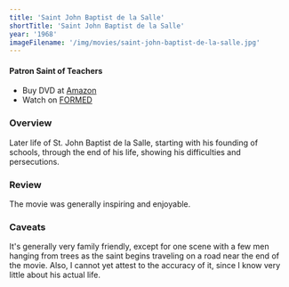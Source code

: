 ```yaml
---
title: 'Saint John Baptist de la Salle'
shortTitle: 'Saint John Baptist de la Salle'
year: '1968'
imageFilename: '/img/movies/saint-john-baptist-de-la-salle.jpg'
---
```


#### Patron Saint of Teachers

* Buy DVD at [Amazon](https://www.amazon.com/Saint-John-Baptist-Salle-Teachers/dp/B0041OOW8M)
* Watch on [FORMED](https://watch.formed.org/saint-john-baptist-de-la-salle-patron-saint-of-teachers)

### Overview

Later life of St. John Baptist de la Salle, starting with his founding of schools, through the end of his life, showing his difficulties and persecutions.

### Review

The movie was generally inspiring and enjoyable.

### Caveats

It's generally very family friendly, except for one scene with a few men hanging from trees as the saint begins traveling on a road near the end of the movie. Also, I cannot yet attest to the accuracy of it, since I know very little about his actual life.
